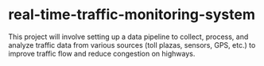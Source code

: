 # real-time-traffic-monitoring-system
This project will involve setting up a data pipeline to collect, process, and analyze traffic data from various sources (toll plazas, sensors, GPS, etc.) to improve traffic flow and reduce congestion on highways.
